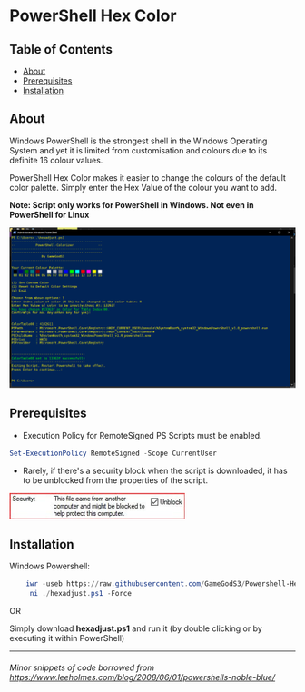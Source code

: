 # PowerShell Hex Color

## Table of Contents
- [About](#about)
- [Prerequisites](#prerequisites)
- [Installation](#installation)

## About
Windows PowerShell is the strongest shell in the Windows Operating System and yet it is limited from customisation and colours due to its definite 16 colour values.

PowerShell Hex Color makes it easier to change the colours of the default color palette. Simply enter the Hex Value of the colour you want to add.

__Note: Script only works for PowerShell in Windows. Not even in PowerShell for Linux__

![PowerShell-Colorizer](./img/Colorizer.png)

## Prerequisites
- Execution Policy for RemoteSigned PS Scripts must be enabled.
```powershell
Set-ExecutionPolicy RemoteSigned -Scope CurrentUser
```

- Rarely, if there's a security block when the script is downloaded, it has to be unblocked from the properties of the script.

![Security Unblock](./img/security.jpg)

## Installation


Windows Powershell:
```powershell
    iwr -useb https://raw.githubusercontent.com/GameGodS3/Powershell-Hex-Color/main/hexadjust.ps1 |`
     ni ./hexadjust.ps1 -Force
```

OR

Simply download __hexadjust.ps1__ and run it (by double clicking or by executing it within PowerShell)


---
###### Minor snippets of code borrowed from https://www.leeholmes.com/blog/2008/06/01/powershells-noble-blue/
